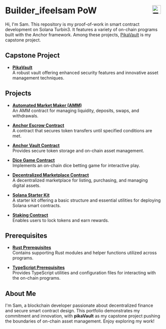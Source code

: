 # Builder_ifeelsam PoW <span style="float: right; margin-left: 10px;"><a href="https://twitter.com/ifeelsam" target="_blank"><img src="https://cdn.edaquest.com/twitter-icon.svg" alt="Twitter" width="28" height="28"></a></span>

Hi, I'm Sam. This repository is my proof-of-work in smart contract development on Solana Turbin3. It features a variety of on-chain programs built with the Anchor framework. Among these projects, [PikaVault](https://github.com/solana-turbin3/Q1_25_Builder_ifeelsam/tree/main/pika-vault) is my capstone project.

## Capstone Project

- **[PikaVault](https://github.com/solana-turbin3/Q1_25_Builder_ifeelsam/tree/main/pika-vault)**  
  A robust vault offering enhanced security features and innovative asset management techniques.

## Projects

- **[Automated Market Maker (AMM)](https://github.com/solana-turbin3/Q1_25_Builder_ifeelsam/tree/main/amm)**  
  An AMM contract for managing liquidity, deposits, swaps, and withdrawals.

- **[Anchor Escrow Contract](https://github.com/solana-turbin3/Q1_25_Builder_ifeelsam/tree/main/anchor-escrow)**  
  A contract that secures token transfers until specified conditions are met.

- **[Anchor Vault Contract](https://github.com/solana-turbin3/Q1_25_Builder_ifeelsam/tree/main/anchor-vault)**  
  Provides secure token storage and on-chain asset management.

- **[Dice Game Contract](https://github.com/solana-turbin3/Q1_25_Builder_ifeelsam/tree/main/dice-game)**  
  Implements an on-chain dice betting game for interactive play.

- **[Decentralized Marketplace Contract](https://github.com/solana-turbin3/Q1_25_Builder_ifeelsam/tree/main/marketplace)**  
  A decentralized marketplace for listing, purchasing, and managing digital assets.

- **[Solana Starter Kit](https://github.com/solana-turbin3/Q1_25_Builder_ifeelsam/tree/main/solana-starter)**  
  A starter kit offering a basic structure and essential utilities for deploying Solana smart contracts.

- **[Staking Contract](https://github.com/solana-turbin3/Q1_25_Builder_ifeelsam/tree/main/staking)**  
  Enables users to lock tokens and earn rewards.

## Prerequisites 

- **[Rust Prerequisites](https://github.com/solana-turbin3/Q1_25_Builder_ifeelsam/tree/main/rust_prereq)**  
  Contains supporting Rust modules and helper functions utilized across programs.

- **[TypeScript Prerequisites](https://github.com/solana-turbin3/Q1_25_Builder_ifeelsam/tree/main/ts_prereq)**  
  Provides TypeScript utilities and configuration files for interacting with the on-chain programs.

<!-- ## Getting Started

1. **Install Dependencies:**  
   get inside your desired project, run:  
   ```bash
   yarn install
   ```

2. **Build Programs:**  
   Compile all contracts using Anchor:  
   ```bash
   anchor build
   ```

3. **Run Tests:**  
   Navigate to any program folder and run:  
   ```bash
   yarn test
   ```

4. **Deploy:**  
   Use the Anchor CLI along with your Solana wallet to deploy the programs to your localnet or preferred cluster.
-->

## About Me

I'm Sam, a blockchain developer passionate about decentralized finance and secure smart contract design. This portfolio demonstrates my commitment and innovation, with **pikaVault** as my capstone project pushing the boundaries of on-chain asset management. Enjoy exploring my work!
